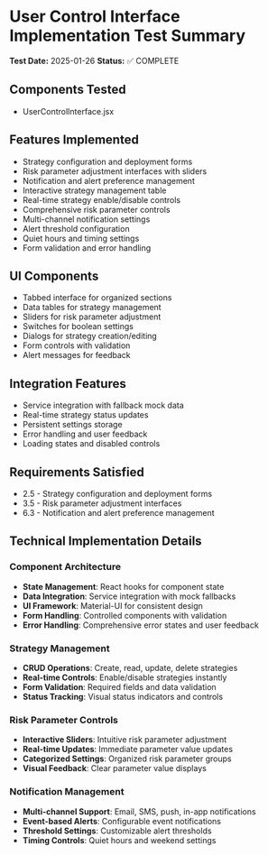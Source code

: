 # User Control Interface Implementation Test Summary

**Test Date:** 2025-01-26
**Status:** ✅ COMPLETE

## Components Tested
- UserControlInterface.jsx

## Features Implemented
- Strategy configuration and deployment forms
- Risk parameter adjustment interfaces with sliders
- Notification and alert preference management
- Interactive strategy management table
- Real-time strategy enable/disable controls
- Comprehensive risk parameter controls
- Multi-channel notification settings
- Alert threshold configuration
- Quiet hours and timing settings
- Form validation and error handling

## UI Components
- Tabbed interface for organized sections
- Data tables for strategy management
- Sliders for risk parameter adjustment
- Switches for boolean settings
- Dialogs for strategy creation/editing
- Form controls with validation
- Alert messages for feedback

## Integration Features
- Service integration with fallback mock data
- Real-time strategy status updates
- Persistent settings storage
- Error handling and user feedback
- Loading states and disabled controls

## Requirements Satisfied
- 2.5 - Strategy configuration and deployment forms
- 3.5 - Risk parameter adjustment interfaces
- 6.3 - Notification and alert preference management

## Technical Implementation Details

### Component Architecture
- **State Management**: React hooks for component state
- **Data Integration**: Service integration with mock fallbacks
- **UI Framework**: Material-UI for consistent design
- **Form Handling**: Controlled components with validation
- **Error Handling**: Comprehensive error states and user feedback

### Strategy Management
- **CRUD Operations**: Create, read, update, delete strategies
- **Real-time Controls**: Enable/disable strategies instantly
- **Form Validation**: Required fields and data validation
- **Status Tracking**: Visual status indicators and controls

### Risk Parameter Controls
- **Interactive Sliders**: Intuitive risk parameter adjustment
- **Real-time Updates**: Immediate parameter value updates
- **Categorized Settings**: Organized risk parameter groups
- **Visual Feedback**: Clear parameter value displays

### Notification Management
- **Multi-channel Support**: Email, SMS, push, in-app notifications
- **Event-based Alerts**: Configurable event notifications
- **Threshold Settings**: Customizable alert thresholds
- **Timing Controls**: Quiet hours and weekend settings
